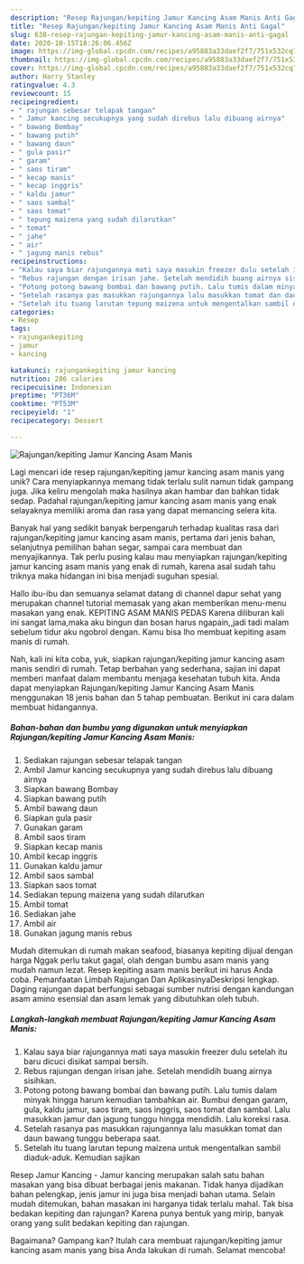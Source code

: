 ```yaml
---
description: "Resep Rajungan/kepiting Jamur Kancing Asam Manis Anti Gagal"
title: "Resep Rajungan/kepiting Jamur Kancing Asam Manis Anti Gagal"
slug: 638-resep-rajungan-kepiting-jamur-kancing-asam-manis-anti-gagal
date: 2020-10-15T18:26:06.456Z
image: https://img-global.cpcdn.com/recipes/a95883a33daef2f7/751x532cq70/rajungankepiting-jamur-kancing-asam-manis-foto-resep-utama.jpg
thumbnail: https://img-global.cpcdn.com/recipes/a95883a33daef2f7/751x532cq70/rajungankepiting-jamur-kancing-asam-manis-foto-resep-utama.jpg
cover: https://img-global.cpcdn.com/recipes/a95883a33daef2f7/751x532cq70/rajungankepiting-jamur-kancing-asam-manis-foto-resep-utama.jpg
author: Harry Stanley
ratingvalue: 4.3
reviewcount: 15
recipeingredient:
- " rajungan sebesar telapak tangan"
- " Jamur kancing secukupnya yang sudah direbus lalu dibuang airnya"
- " bawang Bombay"
- " bawang putih"
- " bawang daun"
- " gula pasir"
- " garam"
- " saos tiram"
- " kecap manis"
- " kecap inggris"
- " kaldu jamur"
- " saos sambal"
- " saos tomat"
- " tepung maizena yang sudah dilarutkan"
- " tomat"
- " jahe"
- " air"
- " jagung manis rebus"
recipeinstructions:
- "Kalau saya biar rajungannya mati saya masukin freezer dulu setelah itu baru dicuci disikat sampai bersih."
- "Rebus rajungan dengan irisan jahe. Setelah mendidih buang airnya sisihkan."
- "Potong potong bawang bombai dan bawang putih. Lalu tumis dalam minyak hingga harum kemudian tambahkan air. Bumbui dengan garam, gula, kaldu jamur, saos tiram, saos inggris, saos tomat dan sambal. Lalu masukkan jamur dan jagung tunggu hingga mendidih. Lalu koreksi rasa."
- "Setelah rasanya pas masukkan rajungannya lalu masukkan tomat dan daun bawang tunggu beberapa saat."
- "Setelah itu tuang larutan tepung maizena untuk mengentalkan sambil diaduk-aduk. Kemudian sajikan"
categories:
- Resep
tags:
- rajungankepiting
- jamur
- kancing

katakunci: rajungankepiting jamur kancing 
nutrition: 286 calories
recipecuisine: Indonesian
preptime: "PT36M"
cooktime: "PT53M"
recipeyield: "1"
recipecategory: Dessert

---
```



![Rajungan/kepiting Jamur Kancing Asam Manis](https://img-global.cpcdn.com/recipes/a95883a33daef2f7/751x532cq70/rajungankepiting-jamur-kancing-asam-manis-foto-resep-utama.jpg)

Lagi mencari ide resep rajungan/kepiting jamur kancing asam manis yang unik? Cara menyiapkannya memang tidak terlalu sulit namun tidak gampang juga. Jika keliru mengolah maka hasilnya akan hambar dan bahkan tidak sedap. Padahal rajungan/kepiting jamur kancing asam manis yang enak selayaknya memiliki aroma dan rasa yang dapat memancing selera kita.

Banyak hal yang sedikit banyak berpengaruh terhadap kualitas rasa dari rajungan/kepiting jamur kancing asam manis, pertama dari jenis bahan, selanjutnya pemilihan bahan segar, sampai cara membuat dan menyajikannya. Tak perlu pusing kalau mau menyiapkan rajungan/kepiting jamur kancing asam manis yang enak di rumah, karena asal sudah tahu triknya maka hidangan ini bisa menjadi suguhan spesial.

Hallo ibu-ibu dan semuanya selamat datang di channel dapur sehat yang merupakan channel tutorial memasak yang akan memberikan menu-menu masakan yang enak. KEPITING ASAM MANIS PEDAS Karena diliburan kali ini sangat lama,maka aku bingun dan bosan harus ngapain,,jadi tadi malam sebelum tidur aku ngobrol dengan. Kamu bisa lho membuat kepiting asam manis di rumah.


Nah, kali ini kita coba, yuk, siapkan rajungan/kepiting jamur kancing asam manis sendiri di rumah. Tetap berbahan yang sederhana, sajian ini dapat memberi manfaat dalam membantu menjaga kesehatan tubuh kita. Anda dapat menyiapkan Rajungan/kepiting Jamur Kancing Asam Manis menggunakan 18 jenis bahan dan 5 tahap pembuatan. Berikut ini cara dalam membuat hidangannya.

<!--inarticleads1-->

##### Bahan-bahan dan bumbu yang digunakan untuk menyiapkan Rajungan/kepiting Jamur Kancing Asam Manis:

1. Sediakan  rajungan sebesar telapak tangan
1. Ambil  Jamur kancing secukupnya yang sudah direbus lalu dibuang airnya
1. Siapkan  bawang Bombay
1. Siapkan  bawang putih
1. Ambil  bawang daun
1. Siapkan  gula pasir
1. Gunakan  garam
1. Ambil  saos tiram
1. Siapkan  kecap manis
1. Ambil  kecap inggris
1. Gunakan  kaldu jamur
1. Ambil  saos sambal
1. Siapkan  saos tomat
1. Sediakan  tepung maizena yang sudah dilarutkan
1. Ambil  tomat
1. Sediakan  jahe
1. Ambil  air
1. Gunakan  jagung manis rebus


Mudah ditemukan di rumah makan seafood, biasanya kepiting dijual dengan harga Nggak perlu takut gagal, olah dengan bumbu asam manis yang mudah namun lezat. Resep kepiting asam manis berikut ini harus Anda coba. Pemanfaatan Limbah Rajungan Dan AplikasinyaDeskripsi lengkap. Daging rajungan dapat berfungsi sebagai sumber nutrisi dengan kandungan asam amino esensial dan asam lemak yang dibutuhkan oleh tubuh. 

<!--inarticleads2-->

##### Langkah-langkah membuat Rajungan/kepiting Jamur Kancing Asam Manis:

1. Kalau saya biar rajungannya mati saya masukin freezer dulu setelah itu baru dicuci disikat sampai bersih.
1. Rebus rajungan dengan irisan jahe. Setelah mendidih buang airnya sisihkan.
1. Potong potong bawang bombai dan bawang putih. Lalu tumis dalam minyak hingga harum kemudian tambahkan air. Bumbui dengan garam, gula, kaldu jamur, saos tiram, saos inggris, saos tomat dan sambal. Lalu masukkan jamur dan jagung tunggu hingga mendidih. Lalu koreksi rasa.
1. Setelah rasanya pas masukkan rajungannya lalu masukkan tomat dan daun bawang tunggu beberapa saat.
1. Setelah itu tuang larutan tepung maizena untuk mengentalkan sambil diaduk-aduk. Kemudian sajikan


Resep Jamur Kancing - Jamur kancing merupakan salah satu bahan masakan yang bisa dibuat berbagai jenis makanan. Tidak hanya dijadikan bahan pelengkap, jenis jamur ini juga bisa menjadi bahan utama. Selain mudah ditemukan, bahan masakan ini harganya tidak terlalu mahal. Tak bisa bedakan kepiting dan rajungan? Karena punya bentuk yang mirip, banyak orang yang sulit bedakan kepiting dan rajungan. 

Bagaimana? Gampang kan? Itulah cara membuat rajungan/kepiting jamur kancing asam manis yang bisa Anda lakukan di rumah. Selamat mencoba!

